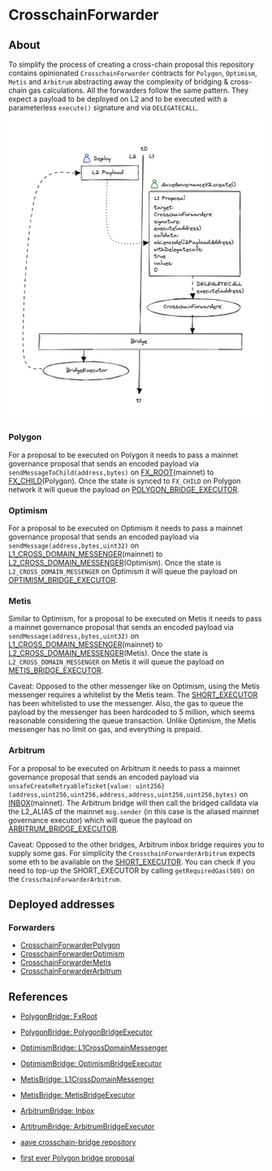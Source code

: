 # CrosschainForwarder

## About

To simplify the process of creating a cross-chain proposal this repository contains opinionated `CrosschainForwarder` contracts for `Polygon`, `Optimism`, `Metis` and `Arbitrum` abstracting away the complexity of bridging & cross-chain gas calculations.
All the forwarders follow the same pattern. They expect a payload to be deployed on L2 and to be executed with a parameterless `execute()` signature and via `DELEGATECALL`.

![visualization](./bridge-listing.png)

### Polygon

For a proposal to be executed on Polygon it needs to pass a mainnet governance proposal that sends an encoded payload via `sendMessageToChild(address,bytes)` on [FX_ROOT](https://etherscan.io/address/0xfe5e5D361b2ad62c541bAb87C45a0B9B018389a2#code)(mainnet) to [FX_CHILD](https://polygonscan.com/address/0x8397259c983751DAf40400790063935a11afa28a#code)(Polygon).
Once the state is synced to `FX_CHILD` on Polygon network it will queue the payload on [POLYGON_BRIDGE_EXECUTOR](https://polygonscan.com/address/0xdc9A35B16DB4e126cFeDC41322b3a36454B1F772#code).

### Optimism

For a proposal to be executed on Optimism it needs to pass a mainnet governance proposal that sends an encoded payload via `sendMessage(address,bytes,uint32)` on [L1_CROSS_DOMAIN_MESSENGER](https://etherscan.io/address/0x25ace71c97B33Cc4729CF772ae268934F7ab5fA1)(mainnet) to [L2_CROSS_DOMAIN_MESSENGER](https://optimistic.etherscan.io/address/0x4200000000000000000000000000000000000007#code)(Optimism).
Once the state is `L2_CROSS_DOMAIN_MESSENGER` on Optimism it will queue the payload on [OPTIMISM_BRIDGE_EXECUTOR](https://optimistic.etherscan.io/address/0x7d9103572bE58FfE99dc390E8246f02dcAe6f611).

### Metis

Similar to Optimism, for a proposal to be executed on Metis it needs to pass a mainnet governance proposal that sends an encoded payload via `sendMessage(address,bytes,uint32)` on [L1_CROSS_DOMAIN_MESSENGER](https://etherscan.io/address/0x081D1101855bD523bA69A9794e0217F0DB6323ff)(mainnet) to [L2_CROSS_DOMAIN_MESSENGER](https://andromeda-explorer.metis.io/address/0x4200000000000000000000000000000000000007)(Metis).
Once the state is `L2_CROSS_DOMAIN_MESSENGER` on Metis it will queue the payload on [METIS_BRIDGE_EXECUTOR](https://andromeda-explorer.metis.io/address/0x8EC77963068474a45016938Deb95E603Ca82a029).

Caveat: Opposed to the other messenger like on Optimism, using the Metis messenger requires a whitelist by the Metis team. The [SHORT_EXECUTOR](https://etherscan.io/address/0xEE56e2B3D491590B5b31738cC34d5232F378a8D5) has been whitelisted to use the messenger. Also, the gas to queue the payload by the messenger has been hardcoded to 5 million, which seems reasonable considering the queue transaction. Unlike Optimism, the Metis messenger has no limit on gas, and everything is prepaid.

### Arbitrum

For a proposal to be executed on Arbitrum it needs to pass a mainnet governance proposal that sends an encoded payload via `unsafeCreateRetryableTicket{value: uint256}(address,uint256,uint256,address,address,uint256,uint256,bytes)` on [INBOX](https://etherscan.io/address/0x4Dbd4fc535Ac27206064B68FfCf827b0A60BAB3f)(mainnet). The Arbitrum bridge will then call the bridged calldata via the L2_ALIAS of the mainnet `msg.sender` (in this case is the aliased mainnet governance executor) which will queue the payload on [ARBITRUM_BRIDGE_EXECUTOR](https://arbiscan.io/address/0x7d9103572bE58FfE99dc390E8246f02dcAe6f611).

Caveat: Opposed to the other bridges, Arbitrum inbox bridge requires you to supply some gas.
For simplicity the `CrosschainForwarderArbitrum` expects some eth to be available on the [SHORT_EXECUTOR](https://etherscan.io/address/0xEE56e2B3D491590B5b31738cC34d5232F378a8D5).
You can check if you need to top-up the SHORT_EXECUTOR by calling `getRequiredGas(580)` on the `CrosschainForwarderArbitrum`.

## Deployed addresses

### Forwarders

- [CrosschainForwarderPolygon](https://etherscan.io/address/0x158a6bc04f0828318821bae797f50b0a1299d45b#code)
- [CrosschainForwarderOptimism](https://etherscan.io/address/0x5f5c02875a8e9b5a26fbd09040abcfdeb2aa6711#code)
- [CrosschainForwarderMetis](https://etherscan.io/address/0x2fE52eF191F0BE1D98459BdaD2F1d3160336C08f#code)
- [CrosschainForwarderArbitrum](https://etherscan.io/address/0x2e2B1F112C4D79A9D22464F0D345dE9b792705f1#code)

## References

- [PolygonBridge: FxRoot](https://etherscan.io/address/0xfe5e5d361b2ad62c541bab87c45a0b9b018389a2#code)
- [PolygonBridge: PolygonBridgeExecutor](https://polygonscan.com/address/0xdc9A35B16DB4e126cFeDC41322b3a36454B1F772#code)

- [OptimismBridge: L1CrossDomainMessenger](https://etherscan.io/address/0x25ace71c97b33cc4729cf772ae268934f7ab5fa1#readProxyContract)
- [OptimismBridge: OptimismBridgeExecutor](https://optimistic.etherscan.io/address/0x7d9103572be58ffe99dc390e8246f02dcae6f611#code)

- [MetisBridge: L1CrossDomainMessenger](https://etherscan.io/address/0x081D1101855bD523bA69A9794e0217F0DB6323ff#code)
- [MetisBridge: MetisBridgeExecutor](https://andromeda-explorer.metis.io/address/0x8EC77963068474a45016938Deb95E603Ca82a029/contracts#address-tabs)

- [ArbitrumBridge: Inbox](https://etherscan.io/address/0x4dbd4fc535ac27206064b68ffcf827b0a60bab3f#code)
- [ArtitrumBridge: ArbitrumBridgeExecutor](https://arbiscan.io/address/0x7d9103572be58ffe99dc390e8246f02dcae6f611#code)

- [aave crosschain-bridge repository](https://github.com/aave/governance-crosschain-bridges#polygon-governance-bridge)
- [first ever Polygon bridge proposal](https://github.com/pakim249CAL/Polygon-Asset-Deployment-Generic-Executor)
